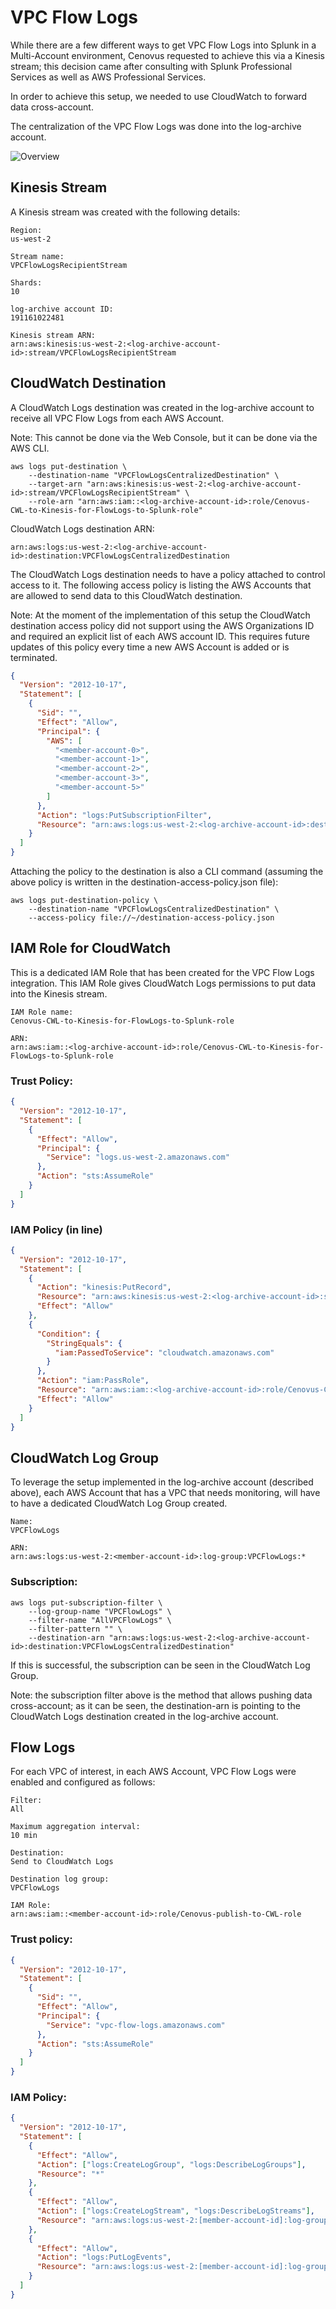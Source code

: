 # VPC Flow Logs

While there are a few different ways to get VPC Flow Logs into Splunk in a Multi-Account environment, Cenovus requested to achieve this via a Kinesis stream; this decision came after consulting with Splunk Professional Services as well as AWS Professional Services.

In order to achieve this setup, we needed to use CloudWatch to forward data cross-account.

The centralization of the VPC Flow Logs was done into the log-archive account.

![Overview](splunk-vpc-flow-logs.png)

## Kinesis Stream

A Kinesis stream was created with the following details:

```
Region:
us-west-2

Stream name:
VPCFlowLogsRecipientStream

Shards:
10

log-archive account ID:
191161022481

Kinesis stream ARN:
arn:aws:kinesis:us-west-2:<log-archive-account-id>:stream/VPCFlowLogsRecipientStream
```

## CloudWatch Destination

A CloudWatch Logs destination was created in the log-archive account to receive all VPC Flow Logs from each AWS Account.

Note: This cannot be done via the Web Console, but it can be done via the AWS CLI.

```
aws logs put-destination \
    --destination-name "VPCFlowLogsCentralizedDestination" \
    --target-arn "arn:aws:kinesis:us-west-2:<log-archive-account-id>:stream/VPCFlowLogsRecipientStream" \
    --role-arn "arn:aws:iam::<log-archive-account-id>:role/Cenovus-CWL-to-Kinesis-for-FlowLogs-to-Splunk-role"
```

CloudWatch Logs destination ARN:

```
arn:aws:logs:us-west-2:<log-archive-account-id>:destination:VPCFlowLogsCentralizedDestination
```

The CloudWatch Logs destination needs to have a policy attached to control access to it. The following access policy is listing the AWS Accounts that are allowed to send data to this CloudWatch destination.

Note: At the moment of the implementation of this setup the CloudWatch destination access policy did not support using the AWS Organizations ID and required an explicit list of each AWS account ID. This requires future updates of this policy every time a new AWS Account is added or is terminated.

```json
{
  "Version": "2012-10-17",
  "Statement": [
    {
      "Sid": "",
      "Effect": "Allow",
      "Principal": {
        "AWS": [
          "<member-account-0>",
          "<member-account-1>",
          "<member-account-2>",
          "<member-account-3>",
          "<member-account-5>"
        ]
      },
      "Action": "logs:PutSubscriptionFilter",
      "Resource": "arn:aws:logs:us-west-2:<log-archive-account-id>:destination:VPCFlowLogsCentralizedDestination"
    }
  ]
}
```

Attaching the policy to the destination is also a CLI command (assuming the above policy is written in the destination-access-policy.json file):

```
aws logs put-destination-policy \
    --destination-name "VPCFlowLogsCentralizedDestination" \
    --access-policy file://~/destination-access-policy.json
```

## IAM Role for CloudWatch

This is a dedicated IAM Role that has been created for the VPC Flow Logs integration. This IAM Role gives CloudWatch Logs permissions to put data into the Kinesis stream.

```
IAM Role name:
Cenovus-CWL-to-Kinesis-for-FlowLogs-to-Splunk-role

ARN:
arn:aws:iam::<log-archive-account-id>:role/Cenovus-CWL-to-Kinesis-for-FlowLogs-to-Splunk-role
```

### Trust Policy:

```json
{
  "Version": "2012-10-17",
  "Statement": [
    {
      "Effect": "Allow",
      "Principal": {
        "Service": "logs.us-west-2.amazonaws.com"
      },
      "Action": "sts:AssumeRole"
    }
  ]
}
```

### IAM Policy (in line)

```json
{
  "Version": "2012-10-17",
  "Statement": [
    {
      "Action": "kinesis:PutRecord",
      "Resource": "arn:aws:kinesis:us-west-2:<log-archive-account-id>:stream/VPCFlowLogsRecipientStream",
      "Effect": "Allow"
    },
    {
      "Condition": {
        "StringEquals": {
          "iam:PassedToService": "cloudwatch.amazonaws.com"
        }
      },
      "Action": "iam:PassRole",
      "Resource": "arn:aws:iam::<log-archive-account-id>:role/Cenovus-CWL-to-Kinesis-for-FlowLogs-to-Splunk-role",
      "Effect": "Allow"
    }
  ]
}
```

## CloudWatch Log Group

To leverage the setup implemented in the log-archive account (described above), each AWS Account that has a VPC that needs monitoring, will have to have a dedicated CloudWatch Log Group created.

```
Name:
VPCFlowLogs

ARN:
arn:aws:logs:us-west-2:<member-account-id>:log-group:VPCFlowLogs:*
```

### Subscription:

```
aws logs put-subscription-filter \
    --log-group-name "VPCFlowLogs" \
    --filter-name "AllVPCFlowLogs" \
    --filter-pattern "" \
    --destination-arn "arn:aws:logs:us-west-2:<log-archive-account-id>:destination:VPCFlowLogsCentralizedDestination"
```

If this is successful, the subscription can be seen in the CloudWatch Log Group.

Note: the subscription filter above is the method that allows pushing data cross-account; as it can be seen, the destination-arn is pointing to the CloudWatch Logs destination created in the log-archive account.

## Flow Logs

For each VPC of interest, in each AWS Account, VPC Flow Logs were enabled and configured as follows:

```
Filter:
All

Maximum aggregation interval:
10 min

Destination:
Send to CloudWatch Logs

Destination log group:
VPCFlowLogs

IAM Role:
arn:aws:iam::<member-account-id>:role/Cenovus-publish-to-CWL-role
```

### Trust policy:

```json
{
  "Version": "2012-10-17",
  "Statement": [
    {
      "Sid": "",
      "Effect": "Allow",
      "Principal": {
        "Service": "vpc-flow-logs.amazonaws.com"
      },
      "Action": "sts:AssumeRole"
    }
  ]
}
```

### IAM Policy:

```json
{
  "Version": "2012-10-17",
  "Statement": [
    {
      "Effect": "Allow",
      "Action": ["logs:CreateLogGroup", "logs:DescribeLogGroups"],
      "Resource": "*"
    },
    {
      "Effect": "Allow",
      "Action": ["logs:CreateLogStream", "logs:DescribeLogStreams"],
      "Resource": "arn:aws:logs:us-west-2:[member-account-id]:log-group:VPCFlowLogs:*"
    },
    {
      "Effect": "Allow",
      "Action": "logs:PutLogEvents",
      "Resource": "arn:aws:logs:us-west-2:[member-account-id]:log-group:VPCFlowLogs:log-stream:*"
    }
  ]
}
```
